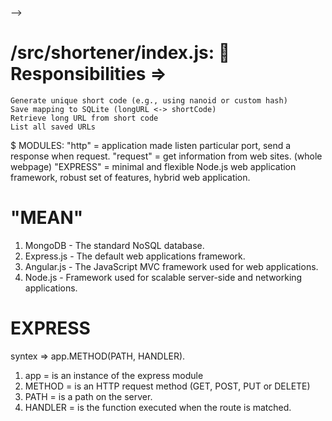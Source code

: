 <!--
Y:
<!--
│
├── api/
│ ├── routes/
│ │ ├── shortener.routes.js
│ │ └── vault.routes.js
│ ├── controllers/
│ │ ├── shortener.controller.js
│ │ └── vault.controller.js
│ ├── middleware/
│ └── app.js
├── cli/
│ ├── shortener.js
│ └── vault.js
│
├── config/
│ ├── db.config.js
│ ├── env.config.js
│ └── logger.config.js
│
├── models/
│ ├── shortener.model.js
│ └── vault.model.js
│
├── services/
│ └── email.service.js
│
├── src/
│ ├── shortener/
│ │ └── INDEX.JS
│ ├── vault/
│ │ └── index.js
│ └── utils/
│ └── logger.js
│
----------------------------------------
│
├── .env
├── package.json
└── README.md
-->

-->

# /src/shortener/index.js: 🔧 Responsibilities =>

    Generate unique short code (e.g., using nanoid or custom hash)
    Save mapping to SQLite (longURL <-> shortCode)
    Retrieve long URL from short code
    List all saved URLs

$ MODULES:
"http" = application made listen particular port, send a response when request.
"request" = get information from web sites. (whole webpage)
"EXPRESS" = minimal and flexible Node.js web application framework, robust set of features, hybrid web application.

# "MEAN"

1. MongoDB - The standard NoSQL database.
2. Express.js - The default web applications framework.
3. Angular.js - The JavaScript MVC framework used for web applications.
4. Node.js - Framework used for scalable server-side and networking applications.

# EXPRESS

syntex => app.METHOD(PATH, HANDLER).

1.  app = is an instance of the express module
2.  METHOD = is an HTTP request method (GET, POST, PUT or DELETE)
3.  PATH = is a path on the server.
4.  HANDLER = is the function executed when the route is matched.

<!--
NOTE:
    app.route('/Node).get(function(req.res) {
    res.send("Tutorial on Node");
    });
    app.route('/Angular).get(function(req.res) {
    res.send("Tutorial on Angular");
    });
    app.get('/',function(req,res) {
    res.send('Welcome to Guru99 Tutorials');
    });

    Y:
    var express=require('express');
    var app=express();
    app.set('view engine','jade');
    app.get('/',function(req,res)
    {
    res.render('index',
    {title:'Guru99',message:'Welcome'})
    });
    var server=app.listen(3000,function() {});
|--------------------------------------------------------------------|
    * HERE: title will be shown on tab bar , and message in browser.

-->
